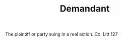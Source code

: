 ---
title: Demandant
letter: D
permalink: "/definitions/bld-demandant.html"
body: The plaintiff or party suing in a real action. Co. Lltt 127
published_at: '2018-07-07'
source: Black's Law Dictionary 2nd Ed (1910)
layout: post
---